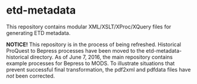etd-metadata
============

This repository contains modular XML/XSLT/XProc/XQuery files for generating ETD metadata.

**NOTICE!** This repository is in the process of being refreshed. Historical ProQuest to Bepress processes have been moved to the etd-metadata-historical directory. As of June 7, 2016, the main repository contains example processes for Bepress to MODS. To illustrate situations that prevent successful final transformation, the pdf2xml and pdfdata files have _not_ been corrected.
